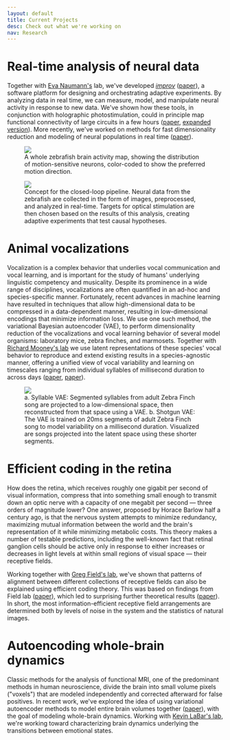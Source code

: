 ```yaml
---
layout: default
title: Current Projects
desc: Check out what we're working on
nav: Research
---
```


# Real-time analysis of neural data

Together with [Eva Naumann's](https://www.neuro.duke.edu/research/faculty-labs/naumann-lab) lab, we've developed *[improv](https://github.com/pearsonlab/improv)* ([paper](https://www.biorxiv.org/content/10.1101/2021.02.22.432006v1)), a software platform for designing and orchestrating adaptive experiments. By analyzing data in real time, we can measure, model, and manipulate neural activity in response to new data. We've shown how these tools, in conjunction with holographic photostimulation, could in principle map functional connectivity of large circuits in a few hours ([paper](https://proceedings.nips.cc/paper/2020/file/531d29a813ef9471aad0a5558d449a73-Paper.pdf), [expanded version](https://arxiv.org/abs/2007.13911)). More recently, we've worked on methods for fast dimensionality reduction and modeling of neural populations in real time ([paper](https://arxiv.org/abs/2108.13941)).
<div class="row">
    <figure>
        <img src="https://dibs-web01.vm.duke.edu/pearson/assets/images/zebrafish/colorFish.png" class="img-responsive">
        <figcaption>
            A whole zebrafish brain activity map, showing the distribution of motion-sensitive neurons, color-coded to show the preferred motion direction.
        </figcaption>
    </figure>
</div>
<div class="row">
    <figure>
        <img src="https://dibs-web01.vm.duke.edu/pearson/assets/images/zebrafish/pipelineNewpng3.png" class="img-responsive">
        <figcaption>
            Concept for the closed-loop pipeline. Neural data from the zebrafish are collected in the form of images, preprocessed, and analyzed in real-time. Targets for optical stimulation are then chosen based on the results of this analysis, creating adaptive experiments that test causal hypotheses.
        </figcaption>
    </figure>
</div>

# Animal vocalizations

Vocalization is a complex behavior that underlies vocal communication and vocal learning, and is important for the study of humans' underlying linguistic competency and musicality. Despite its prominence in a wide range of disciplines, vocalizations are often quantified in an ad-hoc and species-specific manner. Fortunately, recent advances in machine learning have resulted in techniques that allow high-dimensional data to be compressed in a data-dependent manner, resulting in low-dimensional encodings that minimize information loss. We use one such method, the variational Bayesian autoencoder (VAE), to perform dimensionality reduction of the vocalizations and vocal learning behavior of several model organisms: laboratory mice, zebra finches, and marmosets. Together with [Richard Mooney's lab](https://www.neuro.duke.edu/mooney-lab) we use latent representations of these species' vocal behavior to reproduce and extend existing results in a species-agnostic manner, offering a unified view of vocal variability and learning on timescales ranging from individual syllables of millisecond duration to across days ([paper](https://elifesciences.org/articles/67855), [paper](https://elifesciences.org/articles/63493)).

<div class="row">
    <figure>
        <img src="https://dibs-web01.vm.duke.edu/pearson/assets/images/vocal/vae_finch.png" class="img-responsive">
        <figcaption>
            a. Syllable VAE: Segmented syllables from adult Zebra Finch song are projected to a low-dimensional space, then reconstructed from that space using a VAE. b. Shotgun VAE: The VAE is trained on 20ms segments of adult Zebra Finch song to model variability on a millisecond duration. Visualized are songs projected into the latent space using these shorter segments.
        </figcaption>
    </figure>
</div>

# Efficient coding in the retina
How does the retina, which receives roughly one gigabit per second of visual information, compress that into something small enough to transmit down an optic nerve with a capacity of one megabit per second &mdash; three orders of magnitude lower? One answer, proposed by Horace Barlow half a century ago, is that the nervous system attempts to minimize redundancy, maximizing mutual information between the world and the brain's representation of it while minimizing metabolic costs. This theory makes a number of testable predictions, including the well-known fact that retinal ganglion cells should be active only in response to either increases or decreases in light levels at within small regions of visual space &mdash; their receptive fields.

Working together with [Greg Field's lab](https://www.neuro.duke.edu/research/faculty-labs/field-lab), we've shown that patterns of alignment between different collections of receptive fields can also be explained using efficient coding theory. This was based on findings from Field lab ([paper](https://www.nature.com/articles/s41586-021-03317-5)), which led to surprising further theoretical results ([paper](https://www.nature.com/articles/s41586-021-03317-5)). In short, the most information-efficient receptive field arrangements are determined both by levels of noise in the system and the statistics of natural images.

# Autoencoding whole-brain dynamics
Classic methods for the analysis of functional MRI, one of the predominant methods in human neuroscience, divide the brain into small volume pixels ("voxels") that are modeled independently and corrected afterward for false positives. In recent work, we've explored the idea of using variational autoencoder methods to model entire brain volumes together ([paper](https://www.biorxiv.org/content/10.1101/2021.04.04.438365v2)), with the goal of modeling whole-brain dynamics. Working with [Kevin LaBar's lab](http://www.labarlab.com), we're working toward characterizing brain dynamics underlying the transitions between emotional states.
